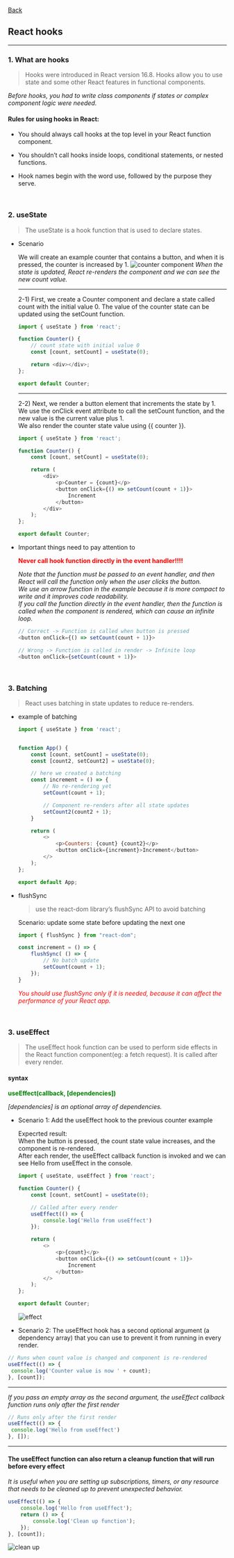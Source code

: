 [Back](README.md)

## React hooks

<hr>


### 1. What are hooks

> Hooks were introduced in React version 16.8. Hooks allow you to use state and some other React features in functional components.

_Before hooks, you had to write class components if states or complex component logic were needed._


#### Rules for using hooks in React:
- You should always call hooks at the top level in your React function component.

- You shouldn’t call hooks inside loops, conditional statements, or nested functions. 

- Hook names begin with the word use, followed by the purpose they serve.

&nbsp;


### 2. useState

> The useState is a hook function that is used to declare states.

- Scenario

    We will create an example counter that contains a button, and when it is pressed, the counter is increased by 1.
    ![counter component](https://github.com/Elliot518/mcp-oss-tech/blob/main/frontend/react/counter_component.png?raw=true)
    _When the state is updated, React re-renders the component and we can see the new count value._

    <hr>

    2-1) First, we create a Counter component and declare a state called count with the initial value 0. The value of the counter state can be updated using the setCount function.
    ```javascript
    import { useState } from 'react';

    function Counter() {
        // count state with initial value 0
        const [count, setCount] = useState(0);

        return <div></div>;
    };

    export default Counter;
    ```

    <hr>

    2-2) Next, we render a button element that increments the state by 1. <br>
        We use the onClick event attribute to call the setCount function, and the new value is the current value plus 1. <br>
        We also render the counter state value using {{ counter }}.
    ```javascript
    import { useState } from 'react';

    function Counter() {
        const [count, setCount] = useState(0);

        return (
            <div>
                <p>Counter = {count}</p>
                <button onClick={() => setCount(count + 1)}>
                    Increment
                </button>
            </div>
        );
    };

    export default Counter;
    ```

- Important things need to pay attention to

    **<span style="color: red;">Never call hook function directly in the event handler!!!!</span>**

    _Note that the function must be passed to an event handler, and then React will call the function only when the user clicks the button.<br>
    We use an arrow function in the example because it is more compact to write and it improves code readability. <br>
    If you call the function directly in the event handler, then the function is called when the component is rendered, which can cause an infinite loop._

    ```javascript
    // Correct -> Function is called when button is pressed
    <button onClick={() => setCount(count + 1)}>

    // Wrong -> Function is called in render -> Infinite loop
    <button onClick={setCount(count + 1)}>
    ```

&nbsp;

### 3. Batching

> React uses batching in state updates to reduce re-renders.

- example of batching
    ```javascript
    import { useState } from 'react';


    function App() {
        const [count, setCount] = useState(0);
        const [count2, setCount2] = useState(0);

        // here we created a batching
        const increment = () => {
            // No re-rendering yet
            setCount(count + 1); 

            // Component re-renders after all state updates
            setCount2(count2 + 1);
        }

        return (
            <>
                <p>Counters: {count} {count2}</p>
                <button onClick={increment}>Increment</button>
            </>
        );
    };

    export default App;
    ```

- flushSync
    > use the react-dom library’s flushSync API to avoid batching

    Scenario: update some state before updating the next one
    ```javascript
    import { flushSync } from "react-dom";

    const increment = () => {
        flushSync( () => {
            // No batch update
            setCount(count + 1); 
        });
    }
    ```
    _<span style="color: red;">You should use flushSync only if it is needed, because it can affect the performance of your React app.</span>_

&nbsp;

### 3. useEffect

> The useEffect hook function can be used to perform side effects in the React function component(eg: a fetch request). It is called after every render.

#### syntax
**<span style="color: green;">useEffect(callback, [dependencies])</span>**

_[dependencies] is an optional array of dependencies._

- Scenario 1: Add the useEffect hook to the previous counter example

    Expecrted result: <br>
    When the button is pressed, the count state value increases, and the component is 
    re-rendered. <br>
    After each render, the useEffect callback function is invoked and we can see Hello 
    from useEffect in the console. <br>
    ```javascript
    import { useState, useEffect } from 'react';

    function Counter() {
        const [count, setCount] = useState(0);

        // Called after every render
        useEffect(() => {
            console.log('Hello from useEffect')
        });

        return (
            <>
                <p>{count}</p>
                <button onClick={() => setCount(count + 1)}>
                    Increment
                </button>
            </>
        );
    };

    export default Counter;
    ```
    ![effect](https://github.com/Elliot518/mcp-oss-tech/blob/main/frontend/react/use_effect_hook.png?raw=true)

- Scenario 2: The useEffect hook has a second optional argument (a dependency array) that you can use to prevent it from running in every render.

```javascript
// Runs when count value is changed and component is re-rendered
useEffect(() => {
 console.log('Counter value is now ' + count);
}, [count]);
```

<hr>

_If you pass an empty array as the second argument, the useEffect callback function runs only after the first render_
```javascript
// Runs only after the first render
useEffect(() => {
 console.log('Hello from useEffect')
}, []);
```

<hr>

#### The useEffect function can also return a cleanup function that will run before every effect
_It is useful when you are setting up subscriptions, timers, or any resource that needs to be cleaned up to prevent unexpected behavior._
```javascript
useEffect(() => {
	console.log('Hello from useEffect');
	return () => {
		console.log('Clean up function');
	});
}, [count]);
```
![clean up](https://github.com/Elliot518/mcp-oss-tech/blob/main/frontend/react/effect_clean_up.png?raw=true)

